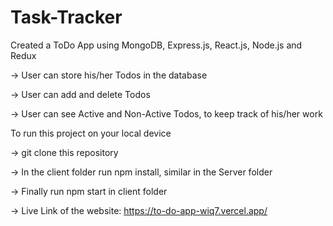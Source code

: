 # Task-Tracker
Created a ToDo App using MongoDB, Express.js, React.js, Node.js and Redux

-> User can store his/her Todos in the database

-> User can add and delete Todos

-> User can see Active and Non-Active Todos, to keep track of his/her work

To run this project on your local device

-> git clone this repository

-> In the client folder run npm install, similar in the Server folder

-> Finally run npm start in client folder

-> Live Link of the website: https://to-do-app-wiq7.vercel.app/
